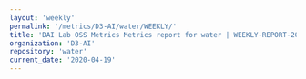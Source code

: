 ```yaml
---
layout: 'weekly'
permalink: '/metrics/D3-AI/water/WEEKLY/'
title: 'DAI Lab OSS Metrics Metrics report for water | WEEKLY-REPORT-2020-04-19'
organization: 'D3-AI'
repository: 'water'
current_date: '2020-04-19'
---
```

